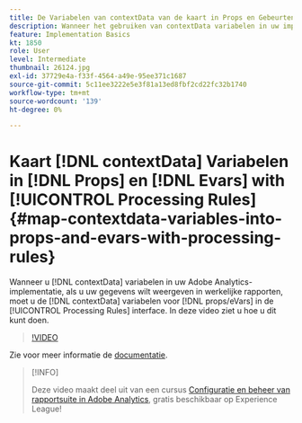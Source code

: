 ```yaml
---
title: De Variabelen van contextData van de kaart in Props en Gebeurtenissen met de Regels van de Verwerking
description: Wanneer het gebruiken van contextData variabelen in uw implementatie van Adobe Analytics, om uw gegevens te hebben verschijnen in daadwerkelijke rapporten, moet u de contextData variabelen aan props/eVars in de interface van de Regels van de Verwerking in kaart brengen. In deze video ziet u hoe u dit kunt doen.
feature: Implementation Basics
kt: 1850
role: User
level: Intermediate
thumbnail: 26124.jpg
exl-id: 37729e4a-f33f-4564-a49e-95ee371c1687
source-git-commit: 5c11ee3222e5e3f81a13ed8fbf2cd22fc32b1740
workflow-type: tm+mt
source-wordcount: '139'
ht-degree: 0%

---
```


# Kaart [!DNL contextData] Variabelen in [!DNL Props] en [!DNL Evars] with [!UICONTROL Processing Rules] {#map-contextdata-variables-into-props-and-evars-with-processing-rules}

Wanneer u [!DNL contextData] variabelen in uw Adobe Analytics-implementatie, als u uw gegevens wilt weergeven in werkelijke rapporten, moet u de [!DNL contextData] variabelen voor [!DNL props/eVars] in de [!UICONTROL Processing Rules] interface. In deze video ziet u hoe u dit kunt doen.

>[!VIDEO](https://video.tv.adobe.com/v/26124/?quality=12)

Zie voor meer informatie de [documentatie](https://experienceleague.adobe.com/docs/analytics/admin/admin-tools/processing-rules/processing-rules.html?lang=en).

>[!INFO]
>
> Deze video maakt deel uit van een cursus [Configuratie en beheer van rapportsuite in Adobe Analytics](https://experienceleague.adobe.com/?recommended=Analytics-A-1-2021.1.administration), gratis beschikbaar op Experience League!